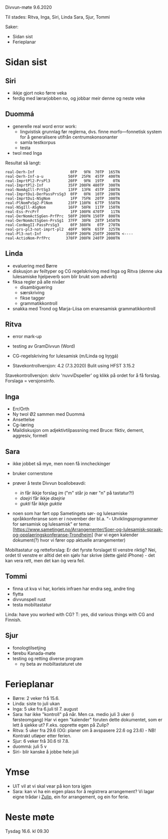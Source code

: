 Divvun-møte 9.6.2020

Til stades: Ritva, Inga, Siri, Linda Sara, Sjur, Tommi

Saker:
* Sidan sist
* Ferieplanar

# Sidan sist

## Siri
* ikkje gjort noko førre veka
* ferdig med lærarjobben no, og jobbar meir denne og neste veke

##  Duommá
* generelle real word error work:
    - lingvistisk grunnlag før reglerna, dvs. finne morfo—fonnetisk system for å
   generalisere utifrån centrumskonsonanter
    - samla testkorpus
    - testa
* twol med Inga

Resultat så langt:
```
real-Derh-Inf                0FP   9FN  70TP  165TN
real-Derh-Inf-a-u           50FP  25FN  45TP  400TN
real-ImprtPl2-PrsPl3        20FP   9FN  19TP    0TN
real-ImprtPl2-Inf           35FP 200FN 480TP  300TN
real-NomAgIll-PrtSg3        13FP  13FN  45TP  280TN
real-ImprtDu1-DerPassPrsSg3  0FP   0FN  10TP  200TN
real-ImprtDu1-NSgNom         1FP  75FN  20TP  300TN
real-PlNomPxSg2-PlNom       23FP 110FN  67TP  550TN
real-NSgIll-ASgNom          16FP  50FN  11TP  150TN
real-Ess-PrcPrf              1FP 100FN 470TP   11TN
real-DerNomActSgGen-PrfPrc  50FP 200FN 150TP  800TN
real-DerNomActSgGen-PrsSg1  37FP  30FN  28TP 1450TN
real-ConNegII-PassPrsSg3     0FP 380FN   0TP  270TN
real-prs-pl3-not-imprt-pl2  40FP  90FN  65TP  325TN
real-Pl3-not-Inf           350FP 200FN 250TP 2000TN <----
real-ActioNom-PrfPrc       370FP 200FN 240TP 2000TN
```

##  Linda
* evaluering med Børre
* diskusjon av feiltyper og CG regelskriving med Inga og Ritva (denne uka
  lulesamiske hjelpeverb som blir brukt som adverb)
* fiksa regler på alle nivåer
    - disambiguering
    - særskriving
    - fikse tagger
    - grammatikkontroll
* snakka med Trond og Marja-Liisa om enaresamisk grammatikkontroll

##  Ritva 
* error mark-up
* testing av GramDivvun (Word) 
* CG-regelskriving for lulesamisk (m/Linda og Iŋŋgá)

* Stavekontrollversjon: 4.2 (7.3.2020) Bulit using HFST 3.15.2

Stavekontrollversjon: skriv 'nuvviDspeller' og klikk på ordet for å få forslag.
Forslaga = versjonsinfo.

##  Inga
* Err/Orth
* Ny twol Ø2 sammen med Duommá
* Ansettelse
* Cg-læring
* Maildiskusjon om adjektivtilpassning med Bruce: fiktiv, dement, aggresiv,
  formell 

##  Sara
* ikke jobbet så mye, men noen få inncheckinger 
* bruker cornerstone
* prøver å teste Divvun boallobeavdi:
    - *in* får ikkje forslag *im* ("m" står jo nær "n" på tastatur?!) 
    - *daejri* får ikkje *daejrie*
    - *gukti* får ikkje *guktie*

* noen som har ført opp Sametingets sør- og lulesamiske språkkonferanse som
  er i november der bl.a. "- Utviklingsprogrammer for sørsamisk og lulesamisk" 
  er tema:
  [https://www.sametinget.no/Arrangementer/Soer-og-lulesamisk-spraak-og-opplaeringskonferanse-Trondheim]
  (har vi egen kalender dokument(?) hvor vi fører opp aktuelle arrangementer)

Mobiltastatur og retteforslag:
Er det fyrste forslaget til venstre riktig? Nei, ordet til venstre er alltid det
ein sjølv har skrive (dette gjeld iPhone) - det kan vera rett, men det kan òg
vera feil.

##  Tommi
* finna ut kva vi har, korleis infraen har endra seg, andre ting
* flytta
* divvunspell rust
* testa mobiltastatur

Linda: have you worked with CG? T: yes, did various things with CG and Finnish.

##  Sjur
* fonologtilsetjing
* førebu Kanada-møte
* testing og retting diverse program
    - ny beta av mobiltastaturet ute

#  Ferieplanar

* Børre: 2 veker frå 15.6.
* Linda: siste to juli ukan
* Inga: 5 uke fra 6.juli til 7. august
* Sara: har ikke "kontroll" på når. Men ca. medio juli 3 uker (i førsteomgang)
  Har vi egen "kalender" foruten dette dokumentet, som er lett å sjekke ut?
  F.eks. opprette egen på Zulip?
* Ritva: 5 uker fra 29.6 (OG: planer om å avspasere 22.6 og 23.6) - NB! Kontrakt
  utløper etter ferien.
* Sjur: 6 veker frå 30.6 til 7.8.
* duommá: juli 5 v
* Siri- blir kanske å jobbe hele juli

#  Ymse
* UiT vil at vi skal vear på kon tora igjen
* Sara: kan vi ha ein eigen plass for å registrera arrangement? Vi lagar eigne
  trådar i
  [Zulip](https://giella.zulipchat.com/#streams/201809/divvun&giellatekno), ein
  for arrangement, og ein for ferie.

#  Neste møte

Tysdag 16.6. kl 09.30
